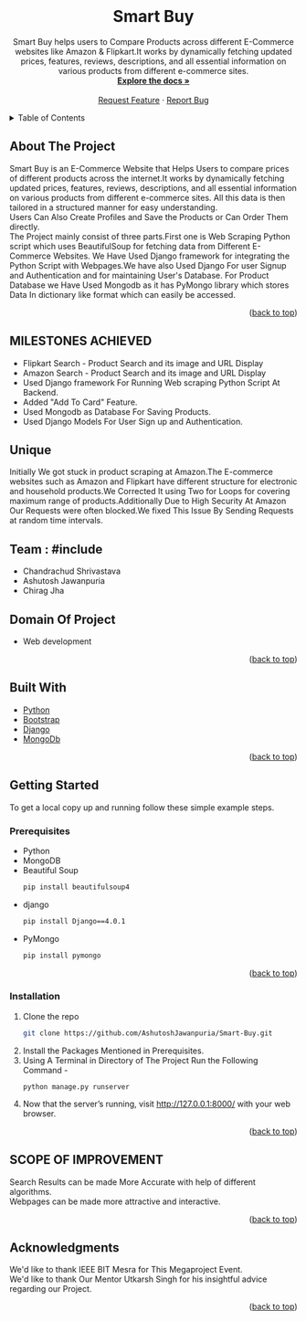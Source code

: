 <div id="top"></div>

<!-- PROJECT LOGO -->
<br />
<div align="center">
<h1 align="center">Smart Buy</h1>

  <p align="center">
    Smart Buy helps users to Compare Products across different E-Commerce websites like Amazon & Flipkart.It works by dynamically fetching updated prices, features, reviews, descriptions, and all essential information on various products from different e-commerce sites.
    <br />
    <a href="https://github.com/AshutoshJawanpuria/Smart-Buy.git"><strong>Explore the docs »</strong></a>
    <br />
    <br />
    <!-- <a href="https://github.com/github_username/repo_name">View Demo</a>
    · -->
    <a href="https://www.linkedin.com/in/chandrachud-shrivastava-2b1680201/">Request Feature</a>
    ·
    <a href="https://www.linkedin.com/in/ashutosh-jawanpuria-898166177/">Report Bug</a>
  </p>
</div>


<!-- TABLE OF CONTENTS -->
<details>
  <summary>Table of Contents</summary>
  <ol>
    <li>
      <a href="#about-the-project">About The Project</a>
      <ul>
        <li><a href="#built-with">Built With</a></li>
      </ul>
    </li>
    <li><a href="#MILESTONES-ACHIEVED">MILESTONES ACHIEVED</a></li>
    <li><a href="#UNIQUE">UNIQUE</a></li>
    <li><a href="#Team">Team</a></li>
    <li><a href="#Domain-Of-Project">Domain Of Project</a></li>
    <li>
      <a href="#getting-started">Getting Started</a>
      <ul>
        <li><a href="#prerequisites">Prerequisites</a></li>
        <li><a href="#installation">Installation</a></li>
      </ul>
    </li>
    <li><a href="#SCOPE-OF-IMPROVEMENT">SCOPE OF IMPROVEMENT</a></li>
    <li><a href="#acknowledgments">Acknowledgments</a></li>
  </ol>
</details>



<!-- ABOUT THE PROJECT -->
## About The Project
Smart Buy is an E-Commerce Website that Helps Users to compare prices of different products across the internet.It works by dynamically fetching updated prices, features, reviews, descriptions, and all essential information on various products from different e-commerce sites. All this data is then tailored in a structured manner for easy understanding.
<br/>
Users Can Also Create Profiles and Save the Products or Can Order Them directly.
<br/>
The Project mainly consist of three parts.First one is Web Scraping Python script which uses BeautifulSoup for fetching data from Different E-Commerce Websites.
We Have Used Django framework for integrating the Python Script with Webpages.We have also Used Django For user Signup and Authentication and for maintaining User's Database.
For Product Database we Have Used Mongodb as it has PyMongo library which stores Data In dictionary like format which can easily be accessed.

<p align="right">(<a href="#top">back to top</a>)</p>

## MILESTONES ACHIEVED
* Flipkart Search - Product Search and its image and URL Display
* Amazon Search - Product Search and its image and URL Display
* Used Django framework For Running Web scraping Python Script At Backend.
* Added "Add To Card" Feature. 
* Used Mongodb as Database For Saving Products.
* Used Django Models For User Sign up and Authentication.

## Unique
   Initially We got stuck in product scraping at Amazon.The E-commerce websites such as Amazon and Flipkart have different structure for electronic and household products.We Corrected It using Two for Loops for covering maximum range of products.Additionally Due to High Security At Amazon Our Requests were often blocked.We fixed This Issue By Sending Requests at random time intervals.

## Team : #include

*  Chandrachud Shrivastava
*  Ashutosh Jawanpuria
*  Chirag Jha

## Domain Of Project
*  Web development
<p align="right">(<a href="#top">back to top</a>)</p>

## Built With

* [Python](https://www.python.org)
* [Bootstrap](https://getbootstrap.com)
* [Django](https://www.djangoproject.com)
* [MongoDb](https://www.mongodb.com)


<p align="right">(<a href="#top">back to top</a>)</p>


<!-- GETTING STARTED -->
## Getting Started

To get a local copy up and running follow these simple example steps.

### Prerequisites

* Python
* MongoDB
* Beautiful Soup
  ```sh
  pip install beautifulsoup4
  ```
* django
  ```sh
  pip install Django==4.0.1
  ```
* PyMongo
  ```sh
  pip install pymongo
  ```
<p align="right">(<a href="#top">back to top</a>)</p>

### Installation

1. Clone the repo
   ```sh
   git clone https://github.com/AshutoshJawanpuria/Smart-Buy.git
   ```
2. Install the Packages Mentioned in Prerequisites.
3. Using A Terminal in Directory of The Project Run the Following Command -
   ```
   python manage.py runserver
   ```
4. Now that the server’s running, visit http://127.0.0.1:8000/ with your web browser.

<p align="right">(<a href="#top">back to top</a>)</p>



<!-- USAGE EXAMPLES -->
## SCOPE OF IMPROVEMENT
Search Results can be made More Accurate with help of different algorithms.
<br/>
Webpages can be made more attractive and interactive.
<p align="right">(<a href="#top">back to top</a>)</p>

<!-- ACKNOWLEDGMENTS -->
## Acknowledgments
We'd like to thank IEEE BIT Mesra for This Megaproject Event.
<br/>
We'd like to thank Our Mentor Utkarsh Singh for his insightful advice regarding our Project.
<p align="right">(<a href="#top">back to top</a>)</p>

